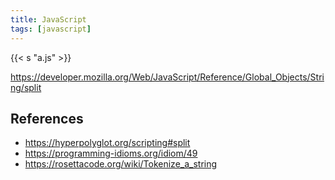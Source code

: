 ```yaml
---
title: JavaScript
tags: [javascript]
---
```


{{< s "a.js" >}}

<https://developer.mozilla.org/Web/JavaScript/Reference/Global_Objects/String/split>

## References

- <https://hyperpolyglot.org/scripting#split>
- <https://programming-idioms.org/idiom/49>
- <https://rosettacode.org/wiki/Tokenize_a_string>

